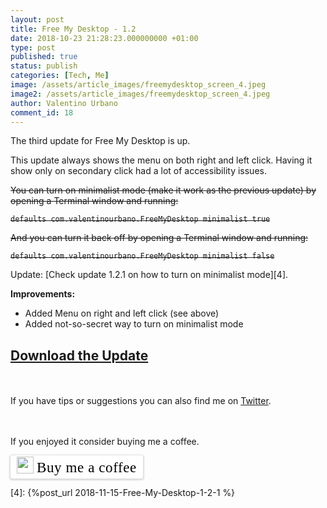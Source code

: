 ```yaml
---
layout: post
title: Free My Desktop - 1.2
date: 2018-10-23 21:28:23.000000000 +01:00
type: post
published: true
status: publish
categories: [Tech, Me]
image: /assets/article_images/freemydesktop_screen_4.jpeg
image2: /assets/article_images/freemydesktop_screen_4.jpeg
author: Valentino Urbano
comment_id: 18
---
```


The third update for Free My Desktop is up.

This update always shows the menu on both right and left click. Having it show only on secondary click had a lot of accessibility issues.

<s>You can turn on minimalist mode (make it work as the previous update) by opening a Terminal window and running:

`defaults com.valentinourbano.FreeMyDesktop minimalist true`

And you can turn it back off by opening a Terminal window and running:

`defaults com.valentinourbano.FreeMyDesktop minimalist false`</s>

Update: [Check update 1.2.1 on how to turn on minimalist mode][4].

**Improvements:**

- Added Menu on right and left click (see above)
- Added not-so-secret way to turn on minimalist mode

## [Download the Update][2]

<br><br>If you have tips or suggestions you can also find me on [Twitter][3].

<br><br>
If you enjoyed it consider buying me a coffee.
<br>

<style>.bmc-button img{width: 27px !important;margin-bottom: 1px !important;box-shadow: none !important;border: none !important;vertical-align: middle !important;}.bmc-button{line-height: 36px !important;height:37px !important;text-decoration: none !important;display:inline-flex !important;color:#000000 !important;background-color:#FFFFFF !important;border-radius: 3px !important;border: 1px solid transparent !important;padding: 1px 9px !important;font-size: 23px !important;letter-spacing: 0.6px !important;box-shadow: 0px 1px 2px rgba(190, 190, 190, 0.5) !important;-webkit-box-shadow: 0px 1px 2px 2px rgba(190, 190, 190, 0.5) !important;margin: 0 auto !important;font-family:'Cookie', cursive !important;-webkit-box-sizing: border-box !important;box-sizing: border-box !important;-o-transition: 0.3s all linear !important;-webkit-transition: 0.3s all linear !important;-moz-transition: 0.3s all linear !important;-ms-transition: 0.3s all linear !important;transition: 0.3s all linear !important;}.bmc-button:hover, .bmc-button:active, .bmc-button:focus {-webkit-box-shadow: 0px 1px 2px 2px rgba(190, 190, 190, 0.5) !important;text-decoration: none !important;box-shadow: 0px 1px 2px 2px rgba(190, 190, 190, 0.5) !important;opacity: 0.85 !important;color:#000000 !important;}</style><link href="https://fonts.googleapis.com/css?family=Cookie" rel="stylesheet"><a class="bmc-button" target="_blank" href="https://www.buymeacoffee.com/valentino"><img src="https://www.buymeacoffee.com/assets/img/BMC-btn-logo.svg" alt=""><span style="margin-left:5px">Buy me a coffee</span></a>

[1]: https://www.paypal.me/vale93
[2]: /apps/mac/freemydesktop/
[3]: https://twitter.com/valentinourbano

[4]: {%post_url 2018-11-15-Free-My-Desktop-1-2-1 %}
